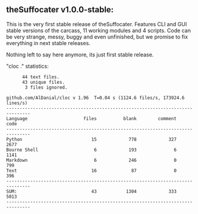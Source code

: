 ## theSuffocater v1.0.0-stable:

This is the very first stable release of theSuffocater.
Features CLI and GUI stable versions of the carcass, 11 working modules and 4 scripts.
Code can be very strange, messy, buggy and even unfinished, but we promise to fix
everything in next stable releases.

Nothing left to say here anymore, its just first stable release.

"cloc ." statistics:

```text
      44 text files.
      43 unique files.                              
       3 files ignored.

github.com/AlDanial/cloc v 1.96  T=0.04 s (1124.6 files/s, 173924.6 lines/s)
-------------------------------------------------------------------------------
Language                     files          blank        comment           code
-------------------------------------------------------------------------------
Python                          15            778            327           2677
Bourne Shell                     6            193              6           1141
Markdown                         6            246              0            799
Text                            16             87              0            396
-------------------------------------------------------------------------------
SUM:                            43           1304            333           5013
-------------------------------------------------------------------------------
```
